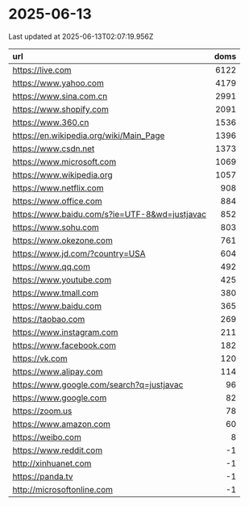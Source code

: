 # 2025-06-13

<!-- BEGIN -->
Last updated at 2025-06-13T02:07:19.956Z

url | doms
:- | -:
https://live.com | 6122
https://www.yahoo.com | 4179
https://www.sina.com.cn | 2991
https://www.shopify.com | 2091
https://www.360.cn | 1536
https://en.wikipedia.org/wiki/Main_Page | 1396
https://www.csdn.net | 1373
https://www.microsoft.com | 1069
https://www.wikipedia.org | 1057
https://www.netflix.com | 908
https://www.office.com | 884
https://www.baidu.com/s?ie=UTF-8&wd=justjavac | 852
https://www.sohu.com | 803
https://www.okezone.com | 761
https://www.jd.com/?country=USA | 604
https://www.qq.com | 492
https://www.youtube.com | 425
https://www.tmall.com | 380
https://www.baidu.com | 365
https://taobao.com | 269
https://www.instagram.com | 211
https://www.facebook.com | 182
https://vk.com | 120
https://www.alipay.com | 114
https://www.google.com/search?q=justjavac | 96
https://www.google.com | 82
https://zoom.us | 78
https://www.amazon.com | 60
https://weibo.com | 8
https://www.reddit.com | -1
http://xinhuanet.com | -1
https://panda.tv | -1
http://microsoftonline.com | -1
<!-- END -->
